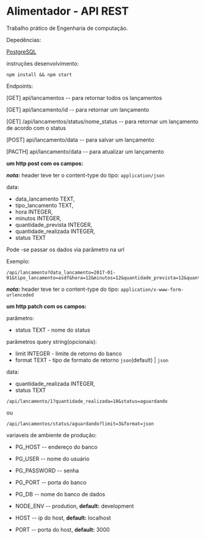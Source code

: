 Alimentador - API REST
=====
Trabalho prático de Engenharia de computação.



Depedências:

[PostgreSQL](https://www.postgresql.org/)

instruções desenvolvimento:

```
npm install && npm start
```

Endpoints:

[GET] api/lancamentos -- para retornar todos os lançamentos

[GET] api/lancamento/id -- para retornar um lançamento

[GET] /api/lancamentos/status/nome_status -- para retornar um lançamento de acordo com o status 

[POST] api/lancamento/data -- para salvar um lançamento

[PACTH] api/lancamento/data -- para atualizar um lançamento

**um http post com os campos:**


***nota:*** header teve ter o content-type do tipo: `application/json`

  data: 
   - data_lancamento TEXT,
   - tipo_lancamento TEXT,
   - hora INTEGER,
   - minutos INTEGER,
   - quantidade_prevista INTEGER,
   - quantidade_realizada INTEGER,
   - status TEXT

Pode -se passar os dados via parâmetro na url 

Exemplo:

```
/api/lancamento?data_lancamento=2017-01-01&tipo_lancamento=asdf&hora=12&minutos=12&quantidade_prevista=12&quantidade_realizada=12&status=feito 
```
***nota:*** header teve ter o content-type do tipo: `application/x-www-form-urlencoded`

**um http patch com os campos:**

parâmetro:
  - status TEXT - nome do status

parâmetros query string(opcionais):

   - limit INTEGER - limite de retorno do banco
   - format TEXT - tipo de formato de retorno `json`(default) | `json`

data:
  - quantidade_realizada INTEGER,
  - status TEXT 

```
/api/lancamento/1?quantidade_realizada=10&status=aguardando

```
ou

```
/api/lancamentos/status/aguardando?limit=3&format=json
```

variaveis de ambiente de produção:

  - PG_HOST -- endereço do banco 
  - PG_USER -- nome do usuário
  - PG_PASSWORD -- senha
  - PG_PORT -- porta do banco
  - PG_DB -- nome do banco de dados

  - NODE_ENV -- prodution, **default:** development
  - HOST -- ip do host, **default:**  localhost
  - PORT  -- porta do host, **default:** 3000